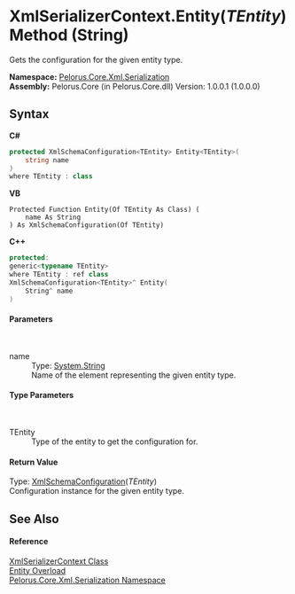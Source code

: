 # XmlSerializerContext.Entity(*TEntity*) Method (String)
 

Gets the configuration for the given entity type.

**Namespace:**&nbsp;<a href="9052B9D6">Pelorus.Core.Xml.Serialization</a><br />**Assembly:**&nbsp;Pelorus.Core (in Pelorus.Core.dll) Version: 1.0.0.1 (1.0.0.0)

## Syntax

**C#**<br />
``` C#
protected XmlSchemaConfiguration<TEntity> Entity<TEntity>(
	string name
)
where TEntity : class

```

**VB**<br />
``` VB
Protected Function Entity(Of TEntity As Class) ( 
	name As String
) As XmlSchemaConfiguration(Of TEntity)
```

**C++**<br />
``` C++
protected:
generic<typename TEntity>
where TEntity : ref class
XmlSchemaConfiguration<TEntity>^ Entity(
	String^ name
)
```


#### Parameters
&nbsp;<dl><dt>name</dt><dd>Type: <a href="http://msdn2.microsoft.com/en-us/library/s1wwdcbf" target="_blank">System.String</a><br />Name of the element representing the given entity type.</dd></dl>

#### Type Parameters
&nbsp;<dl><dt>TEntity</dt><dd>Type of the entity to get the configuration for.</dd></dl>

#### Return Value
Type: <a href="9277C9E5">XmlSchemaConfiguration</a>(*TEntity*)<br />Configuration instance for the given entity type.

## See Also


#### Reference
<a href="859B939D">XmlSerializerContext Class</a><br /><a href="C4D03CDE">Entity Overload</a><br /><a href="9052B9D6">Pelorus.Core.Xml.Serialization Namespace</a><br />